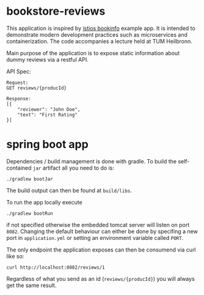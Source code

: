 # bookstore-reviews

This application is inspired by [istios bookinfo](https://istio.io/latest/docs/examples/bookinfo/) example app.
It is intended to demonstrate modern development practices such as microservices and containerization. The code accompanies a lecture held at TUM Heilbronn.

Main purpose of the application is to expose static information about dummy reviews via a restful API.

API Spec:

```
Request:
GET reviews/{producId}

Response:
[{
    "reviewer": "John Doe",
    "text": "First Rating"
}]
```

# spring boot app

Dependencies / build management is done with gradle. To build the self-contained `jar` artifact all you need to do is:
```
./gradlew bootJar
```
The build output can then be found at `build/libs`.

To run the app locally execute

```
./gradlew bootRun
```
if not specified otherwise the embedded tomcat server will listen on port `8082`. Changing the default behaviour can either be done by specifing a new port in `application.yml` or setting an environment variable called `PORT`.

The only endpoint the application exposes can then be consumend via curl like so:

```
curl http://localhost:8082/reviews/1
```

Regardless of what you send as an id (`reviews/{producId}`) you will always get the same result.
